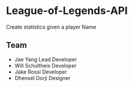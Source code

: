 # League-of-Legends-API
Create statistics given a player Name
## Team
- Jae Yang Lead Developer
- Will Schultheis Developer
- Jake Rossi Developer
- Dhensel Dorji Designer